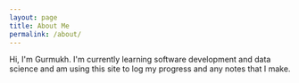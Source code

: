 ```yaml
---
layout: page
title: About Me
permalink: /about/
---
```


Hi, I'm Gurmukh. I'm currently learning software development and data science and am using this site to log my progress and any notes that I make.
